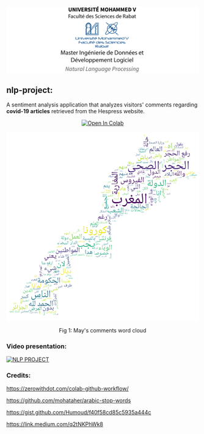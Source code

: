 <p align="center">
<img src="img/header.png" width="620px">
</p>

## nlp-project:

A sentiment analysis application that analyzes visitors' comments regarding <strong>covid-19 articles</strong> retrieved from the Hespress website.
<p align="center">
<a href="https://colab.research.google.com/github/h3t1/nlp-project/blob/master/covid_19_feedbacks.ipynb" target="_parent"><img src="https://colab.research.google.com/assets/colab-badge.svg" alt="Open In Colab"/></a>
</p>
<p align="center">
  <img src="img/may_wc.png" alt="May's word cloud"  width="620px">
  <p align="center">Fig 1: May's comments word cloud</p>
</p>

### Video presentation:

<a href="https://youtu.be/W4HZHAqovEA"><img src="https://i.imgur.com/SqaqC6i.png" alt="NLP PROJECT" width="480px"></a>


### Credits:
https://zerowithdot.com/colab-github-workflow/

https://github.com/mohataher/arabic-stop-words

https://gist.github.com/Humoud/f40f58cd85c5935a444c

https://link.medium.com/q2tNKPhWk8
